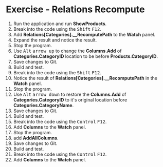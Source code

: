 ﻿# Exercise - Relations Recompute

1. Run the application and run **ShowProducts**.
2. Break into the code using the <kbd>Shift</kbd> <kbd>F12</kbd>.
3. Add **Relations[Categories].__RecomputePath** to the **Watch** panel.
4. Expand the result and notice the result.
5. Stop the program.
6. Use <kbd>Alt</kbd> <kbd>arrow up</kbd> to change the **Columns.Add** of **Categories.CategoryID** location to be before **Products.CategoryID**.
7. Save changes to Git.
8. Build and test.
8. Break into the code using the <kbd>Shift</kbd> <kbd>F12</kbd>.
9. Notice the result of **Relations[Categories].__RecomputePath** in the **Watch** panel.
10. Stop the program.
11. Use <kbd>Alt</kbd> <kbd>arrow down</kbd> to restore the **Columns.Add** of **Categories.CategoryID** to it's original location before **Categories.CategoryName**.
12. Save changes to Git.
14. Build and test.
13. Break into the code using the <kbd>Control</kbd> <kbd>F12</kbd>.
14. Add **Columns** to the **Watch** panel.
15. Stop the program.
16. add **AddAllColumns**.
17. Save changes to Git.
20. Build and test.
18. Break into the code using the <kbd>Control</kbd> <kbd>F12</kbd>.
19. Add **Columns** to the **Watch** panel.